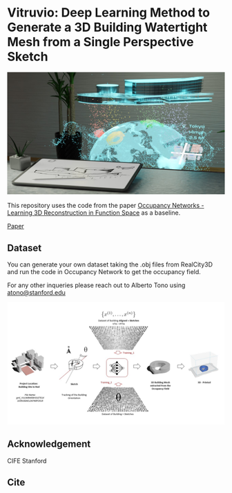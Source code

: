 # Vitruvio: Deep Learning Method to Generate a 3D Building Watertight Mesh from a Single Perspective Sketch

<img src="imgs/Slide6.jpg" width="1000"/>

This repository uses the code from the paper
[Occupancy Networks - Learning 3D Reconstruction in Function Space](https://avg.is.tuebingen.mpg.de/publications/occupancy-networks) as a baseline. 

[Paper]()

## Dataset

You can generate your own dataset taking the .obj files from RealCity3D and run the code in Occupancy Network to get the occupancy field. 

For any other inqueries please reach out to Alberto Tono using atono@stanford.edu

<img src="imgs/Slide11.jpg" width="1000"/>

## Acknowledgement 

CIFE Stanford 

## Cite 
